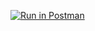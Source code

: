 [![Run in Postman](https://run.pstmn.io/button.svg)](https://app.getpostman.com/run-collection/21226923-a7147fe8-6bc4-4bd5-922d-1ff208b21f77?action=collection%2Ffork&collection-url=entityId%3D21226923-a7147fe8-6bc4-4bd5-922d-1ff208b21f77%26entityType%3Dcollection%26workspaceId%3D95996c6a-3670-4c02-ac66-43d19ed63942)